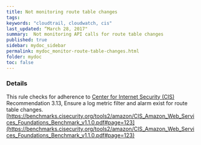 ```yaml
---
title: Not monitoring route table changes
tags:
keywords: "cloudtrail, cloudwatch, cis"
last_updated: “March 28, 2017"
summary:  Not monitoring API calls for route table changes
published: true
sidebar: mydoc_sidebar
permalink: mydoc_monitor-route-table-changes.html
folder: mydoc
toc: false
---
```


### Details  
This rule checks for adherence to [Center for Internet Security (CIS)](https://www.cisecurity.org/) Recommendation 3.13, Ensure a log metric filter and alarm exist for route table changes. [https://benchmarks.cisecurity.org/tools2/amazon/CIS_Amazon_Web_Services_Foundations_Benchmark_v1.1.0.pdf#page=123](https://benchmarks.cisecurity.org/tools2/amazon/CIS_Amazon_Web_Services_Foundations_Benchmark_v1.1.0.pdf#page=123) 
